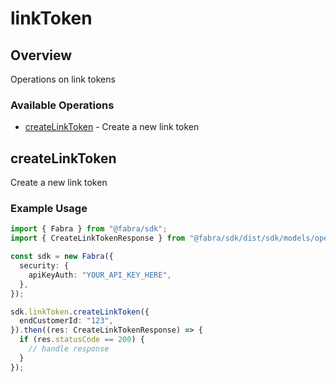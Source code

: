 # linkToken

## Overview

Operations on link tokens

### Available Operations

* [createLinkToken](#createlinktoken) - Create a new link token

## createLinkToken

Create a new link token

### Example Usage

```typescript
import { Fabra } from "@fabra/sdk";
import { CreateLinkTokenResponse } from "@fabra/sdk/dist/sdk/models/operations";

const sdk = new Fabra({
  security: {
    apiKeyAuth: "YOUR_API_KEY_HERE",
  },
});

sdk.linkToken.createLinkToken({
  endCustomerId: "123",
}).then((res: CreateLinkTokenResponse) => {
  if (res.statusCode == 200) {
    // handle response
  }
});
```
